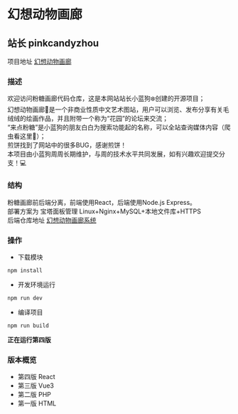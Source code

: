 # 幻想动物画廊
## 站长 pinkcandyzhou
项目地址 [幻想动物画廊](https://gallery.pinkcandy.top)

### 描述
欢迎访问粉糖画廊代码仓库，这是本网站站长小蓝狗❄️创建的开源项目；<br>
幻想动物画廊🐾是一个非商业性质中文艺术图站，用户可以浏览、发布分享有关毛绒绒的绘画作品，并且附带一个称为“花园”的论坛来交流；<br>
“来点粉糖”是小蓝狗的朋友白白为搜索功能起的名称，可以全站查询媒体内容（爬虫看这里👀）；<br>
煎饼找到了网站中的很多BUG，感谢煎饼！<br>
本项目由小蓝狗周周长期维护，与周的技术水平共同发展，如有兴趣欢迎提交分支！💻<br>

### 结构
粉糖画廊前后端分离，前端使用React，后端使用Node.js Express。<br>
部署方案为 宝塔面板管理 Linux+Nginx+MySQL+本地文件库+HTTPS<br>
后端仓库地址 [幻想动物画廊系统](https://github.com/ZhouZhou1235/GallerySystem)<br>

### 操作
- 下载模块
```
npm install
```
- 开发环境运行
```
npm run dev
```
- 编译项目
```
npm run build
```

**正在运行第四版**

### 版本概览
- 第四版 React
- 第三版 Vue3
- 第二版 PHP
- 第一版 HTML
